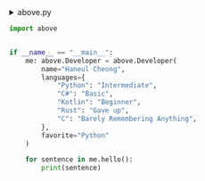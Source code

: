 <details>
<summary>above.py</summary>

```python
class Developer:
    def __init__(
        self, name: str, languages: dict[str, str], favorite: str
    ) -> None:
        if favorite not in languages.keys():
            raise ValueError(favorite)

        self.name: str = name
        self.languages: dict[str, str] = languages
        self.favorite: str = favorite

    def hello(self) -> list[str]:
        return [
            f"Hi! My name is {self.name}.",
            f"I like to code in {self.favorite}.",
        ]

    def __repr__(self) -> str:
        return f"<Developer '{self.name}'>"

```
</details>

```python
import above


if __name__ == "__main__":
    me: above.Developer = above.Developer(
        name="Haneul Cheong",
        languages={
            "Python": "Intermediate",
            "C#": "Basic",
            "Kotlin": "Beginner",
            "Rust": "Gave up",
            "C": "Barely Remembering Anything",
        },
        favorite="Python"
    )

    for sentence in me.hello():
        print(sentence)

```

<!---
HaneulCheong/HaneulCheong is a ✨ special ✨ repository
because its `README.md` (this file) appears on your GitHub profile.
You can click the Preview link to take a look at your changes.
--->
